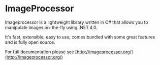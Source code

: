 ImageProcessor
===============

Imageprocessor is a lightweight library written in C# that allows you to manipulate images on-the-fly using .NET 4.0.

It's fast, extensible, easy to use, comes bundled with some great features and is fully open source.

For full documentation please see [http://imageprocessor.org/](http://imageprocessor.org/)